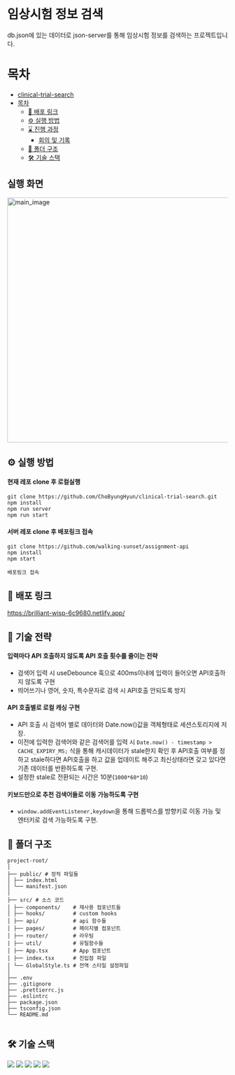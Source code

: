# 임상시험 정보 검색

db.json에 있는 데이터로 json-server를 통해 임상시험 정보를 검색하는 프로젝트입니다.

# 목차

- [clinical-trial-search](#clinical-trial-search)
- [목차](#목차)
  - [🔗 배포 링크](#-배포-링크)
  - [⚙️ 실행 방법](#️-실행-방법)
  - [⌛ 진행 과정](#-진행-과정)
    - [회의 및 기록](#회의-및-기록)
  - [📂 폴더 구조](#-폴더-구조)
  - [🛠️ 기술 스택](#️-기술-스택)

## 실행 화면
<img width="560" alt="main_image" src="https://github.com/ChoByungHyun/time-series-chart/assets/102468625/3baceafa-c36d-42cb-8be4-7da6a0c03e4c">

## ⚙️ 실행 방법

#### 현재 레포 clone 후 로컬실행

```
git clone https://github.com/ChoByungHyun/clinical-trial-search.git
npm install
npm run server
npm run start
```

#### 서버 레포 clone 후 배포링크 접속

```
git clone https://github.com/walking-sunset/assignment-api
npm install
npm start

배포링크 접속
```

## 🔗 배포 링크

https://brilliant-wisp-6c9680.netlify.app/

## 🧰 기술 전략

#### 입력마다 API 호출하지 않도록 API 호출 횟수를 줄이는 전략

- 검색어 입력 시 useDebounce 훅으로 400ms이내에 입력이 들어오면 API호출하지 않도록 구현
- 띄어쓰기나 영어, 숫자, 특수문자로 검색 시 API호출 안되도록 방지

#### API 호출별로 로컬 캐싱 구현

- API 호출 시 검색어 별로 데이터와 Date.now()값을 객체형태로 세션스토리지에 저장.
- 이전에 입력한 검색어와 같은 검색어를 입력 시 `Date.now() - timestamp > CACHE_EXPIRY_MS;` 식을 통해 캐시데이터가 stale한지 확인 후 API호출 여부를 정하고 stale하다면 API호출을 하고 값을 업데이트 해주고 최신상태라면 갖고 있다면 기존 데이터를 반환하도록 구현.
- 설정한 stale로 전환되는 시간은 10분(`1000*60*10`)

#### 키보드만으로 추천 검색어들로 이동 가능하도록 구현

- `window.addEventListener,keydown`을 통해 드롭박스를 방향키로 이동 가능 및 엔터키로 검색 가능하도록 구현.

## 📂 폴더 구조

```
project-root/
│
├── public/ # 정적 파일들
│ ├── index.html
│ └── manifest.json
│
├── src/ # 소스 코드
│ ├── components/    # 재사용 컴포넌트들
│ ├── hooks/         # custom hooks
│ ├── api/           # api 함수들
│ ├── pages/         # 페이지별 컴포넌트
│ ├── router/        # 라우팅
| ├── util/          # 유틸함수들
│ ├── App.tsx        # App 컴포넌트
│ ├── index.tsx      # 진입점 파일
│ └── GlobalStyle.ts # 전역 스타일 설정파일
│
├── .env
├── .gitignore
├── .prettierrc.js
├── .eslintrc
├── package.json
├── tsconfig.json
└── README.md


```

## 🛠️ 기술 스택

<img src="https://img.shields.io/badge/Typescript-blue?style=square"/> 
<img src="https://img.shields.io/badge/React-61DAFB?style=flat-square&logo=React&logoColor=white"/> 
<img src="https://img.shields.io/badge/styledcomponents-DB7093?style=flat-square&logo=styled-components&logoColor=white"/> <img src="https://img.shields.io/badge/GitHub-181717?style=flat-square&logo=GitHub&logoColor=white"/>
<img src="https://img.shields.io/badge/git-F05032?style=flat&logo=git&logoColor=white">
<!--portfolio-->
